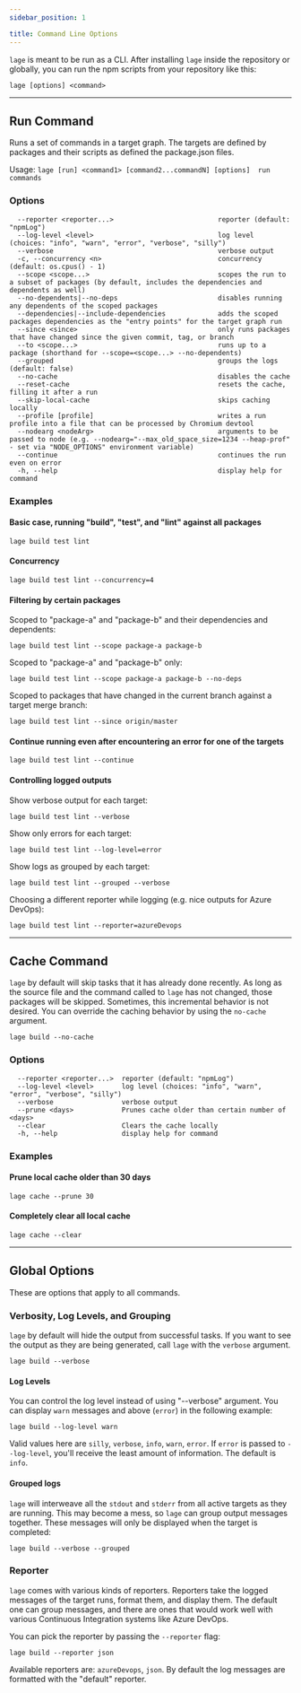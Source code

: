```yaml
---
sidebar_position: 1

title: Command Line Options
---
```


`lage` is meant to be run as a CLI. After installing `lage` inside the repository or globally, you can run the npm scripts from your repository like this:

```
lage [options] <command>
```

---

## Run Command

Runs a set of commands in a target graph. The targets are defined by packages and their scripts as defined the package.json files.

Usage: `lage [run] <command1> [command2...commandN] [options]  run commands`

### Options

```
  --reporter <reporter...>                          reporter (default: "npmLog")
  --log-level <level>                               log level (choices: "info", "warn", "error", "verbose", "silly")
  --verbose                                         verbose output
  -c, --concurrency <n>                             concurrency (default: os.cpus() - 1)
  --scope <scope...>                                scopes the run to a subset of packages (by default, includes the dependencies and dependents as well)
  --no-dependents|--no-deps                         disables running any dependents of the scoped packages
  --dependencies|--include-dependencies             adds the scoped packages dependencies as the "entry points" for the target graph run
  --since <since>                                   only runs packages that have changed since the given commit, tag, or branch
  --to <scope...>                                   runs up to a package (shorthand for --scope=<scope...> --no-dependents)
  --grouped                                         groups the logs (default: false)
  --no-cache                                        disables the cache
  --reset-cache                                     resets the cache, filling it after a run
  --skip-local-cache                                skips caching locally
  --profile [profile]                               writes a run profile into a file that can be processed by Chromium devtool
  --nodearg <nodeArg>                               arguments to be passed to node (e.g. --nodearg="--max_old_space_size=1234 --heap-prof" - set via "NODE_OPTIONS" environment variable)
  --continue                                        continues the run even on error
  -h, --help                                        display help for command
```

### Examples

#### Basic case, running "build", "test", and "lint" against all packages

    lage build test lint

#### Concurrency

    lage build test lint --concurrency=4

#### Filtering by certain packages

Scoped to "package-a" and "package-b" and their dependencies and dependents:

    lage build test lint --scope package-a package-b

Scoped to "package-a" and "package-b" only:

    lage build test lint --scope package-a package-b --no-deps

Scoped to packages that have changed in the current branch against a target merge branch:

    lage build test lint --since origin/master

#### Continue running even after encountering an error for one of the targets

    lage build test lint --continue

#### Controlling logged outputs

Show verbose output for each target:

    lage build test lint --verbose

Show only errors for each target:

    lage build test lint --log-level=error

Show logs as grouped by each target:

    lage build test lint --grouped --verbose

Choosing a different reporter while logging (e.g. nice outputs for Azure DevOps):

    lage build test lint --reporter=azureDevops

---

## Cache Command

`lage` by default will skip tasks that it has already done recently. As long as the source file and the command called to `lage` has not changed, those packages will be skipped. Sometimes, this incremental behavior is not desired. You can override the caching behavior by using the `no-cache` argument.

```
lage build --no-cache
```

### Options

```
  --reporter <reporter...>  reporter (default: "npmLog")
  --log-level <level>       log level (choices: "info", "warn", "error", "verbose", "silly")
  --verbose                 verbose output
  --prune <days>            Prunes cache older than certain number of <days>
  --clear                   Clears the cache locally
  -h, --help                display help for command
```

### Examples

#### Prune local cache older than 30 days

```
lage cache --prune 30
```

#### Completely clear all local cache

```
lage cache --clear
```

---

## Global Options

These are options that apply to all commands.

### Verbosity, Log Levels, and Grouping

`lage` by default will hide the output from successful tasks. If you want to see the output as they are being generated, call `lage` with the `verbose` argument.

```
lage build --verbose
```

#### Log Levels

You can control the log level instead of using "--verbose" argument. You can display `warn` messages and above (`error`) in the following example:

```
lage build --log-level warn
```

Valid values here are `silly`, `verbose`, `info`, `warn`, `error`. If `error` is passed to `--log-level`, you'll receive the least amount of information. The default is `info`.

#### Grouped logs

`lage` will interweave all the `stdout` and `stderr` from all active targets as they are running. This may become a mess, so `lage` can group output messages together. These messages will only be displayed when the target is completed:

```
lage build --verbose --grouped
```

### Reporter

`lage` comes with various kinds of reporters. Reporters take the logged messages of the target runs, format them, and display them. The default one can group messages, and there are ones that would work well with various Continuous Integration systems like Azure DevOps.

You can pick the reporter by passing the `--reporter` flag:

```
lage build --reporter json
```

Available reporters are: `azureDevops`, `json`. By default the log messages are formatted with the "default" reporter.
